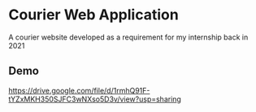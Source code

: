 # Courier Web Application

A courier website developed as a requirement for my internship back in 2021

## Demo
https://drive.google.com/file/d/1rmhQ91F-tYZxMKH350SJFC3wNXso5D3v/view?usp=sharing
